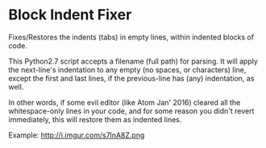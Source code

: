 # Block Indent Fixer
Fixes/Restores the indents (tabs) in empty lines, within indented blocks of code.

This Python2.7 script accepts a filename (full path) for parsing. 
It will apply the next-line's indentation to any empty (no spaces, 
or characters) line, except the first and last lines, if the 
previous-line has (any) indentation, as well.

In other words, if some evil editor (like Atom Jan' 2016) cleared all the whitespace-only lines in your code,
and for some reason you didn't revert immediately, this will restore them as indented lines.

Example:
http://i.imgur.com/s7lnA8Z.png
